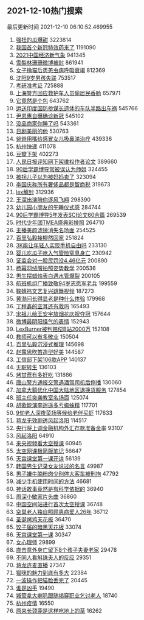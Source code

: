 ## 2021-12-10热门搜索 
最后更新时间 2021-12-10 06:10:52.469955 
1. [强扭的瓜爆甜](https://s.weibo.com/weibo?q=%23%E5%BC%BA%E6%89%AD%E7%9A%84%E7%93%9C%E7%88%86%E7%94%9C%23&Refer=top) 3223814
1. [我国首个新冠特效药来了](https://s.weibo.com/weibo?q=%23%E6%88%91%E5%9B%BD%E9%A6%96%E4%B8%AA%E6%96%B0%E5%86%A0%E7%89%B9%E6%95%88%E8%8D%AF%E6%9D%A5%E4%BA%86%23&Refer=top) 1191090
1. [2021中国经济新气象](https://s.weibo.com/weibo?q=%232021%E4%B8%AD%E5%9B%BD%E7%BB%8F%E6%B5%8E%E6%96%B0%E6%B0%94%E8%B1%A1%23&Refer=top) 941345
1. [雪梨林珊珊微博被封](https://s.weibo.com/weibo?q=%23%E9%9B%AA%E6%A2%A8%E6%9E%97%E7%8F%8A%E7%8F%8A%E5%BE%AE%E5%8D%9A%E8%A2%AB%E5%B0%81%23&Refer=top) 861941
1. [女子撸猫后患恙虫病呼吸衰竭](https://s.weibo.com/weibo?q=%23%E5%A5%B3%E5%AD%90%E6%92%B8%E7%8C%AB%E5%90%8E%E6%82%A3%E6%81%99%E8%99%AB%E7%97%85%E5%91%BC%E5%90%B8%E8%A1%B0%E7%AB%AD%23&Refer=top) 812369
1. [沈阳9岁男孩失联](https://s.weibo.com/weibo?q=%23%E6%B2%88%E9%98%B39%E5%B2%81%E7%94%B7%E5%AD%A9%E5%A4%B1%E8%81%94%23&Refer=top) 753517
1. [考研准考证](https://s.weibo.com/weibo?q=%E8%80%83%E7%A0%94%E5%87%86%E8%80%83%E8%AF%81&Refer=top) 725888
1. [上海警方回应救护车人员偷居民香肠](https://s.weibo.com/weibo?q=%23%E4%B8%8A%E6%B5%B7%E8%AD%A6%E6%96%B9%E5%9B%9E%E5%BA%94%E6%95%91%E6%8A%A4%E8%BD%A6%E4%BA%BA%E5%91%98%E5%81%B7%E5%B1%85%E6%B0%91%E9%A6%99%E8%82%A0%23&Refer=top) 657971
1. [它竟然是个包](https://s.weibo.com/weibo?q=%23%E5%AE%83%E7%AB%9F%E7%84%B6%E6%98%AF%E4%B8%AA%E5%8C%85%23&Refer=top) 643762
1. [运送印度国防参谋长遗体的车队半路出车祸](https://s.weibo.com/weibo?q=%23%E8%BF%90%E9%80%81%E5%8D%B0%E5%BA%A6%E5%9B%BD%E9%98%B2%E5%8F%82%E8%B0%8B%E9%95%BF%E9%81%97%E4%BD%93%E7%9A%84%E8%BD%A6%E9%98%9F%E5%8D%8A%E8%B7%AF%E5%87%BA%E8%BD%A6%E7%A5%B8%23&Refer=top) 545766
1. [尹恩惠自曝确诊新冠](https://s.weibo.com/weibo?q=%23%E5%B0%B9%E6%81%A9%E6%83%A0%E8%87%AA%E6%9B%9D%E7%A1%AE%E8%AF%8A%E6%96%B0%E5%86%A0%23&Refer=top) 545102
1. [没品商家你睡了吗](https://s.weibo.com/weibo?q=%23%E6%B2%A1%E5%93%81%E5%95%86%E5%AE%B6%E4%BD%A0%E7%9D%A1%E4%BA%86%E5%90%97%23&Refer=top) 543361
1. [日剧美丽的他](https://s.weibo.com/weibo?q=%E6%97%A5%E5%89%A7%E7%BE%8E%E4%B8%BD%E7%9A%84%E4%BB%96&Refer=top) 530763
1. [爸爸用嘴给感冒女儿吸鼻涕治疗](https://s.weibo.com/weibo?q=%23%E7%88%B8%E7%88%B8%E7%94%A8%E5%98%B4%E7%BB%99%E6%84%9F%E5%86%92%E5%A5%B3%E5%84%BF%E5%90%B8%E9%BC%BB%E6%B6%95%E6%B2%BB%E7%96%97%23&Refer=top) 439336
1. [杭州快递](https://s.weibo.com/weibo?q=%23%E6%9D%AD%E5%B7%9E%E5%BF%AB%E9%80%92%23&Refer=top) 411078
1. [豆瓣下架](https://s.weibo.com/weibo?q=%E8%B1%86%E7%93%A3%E4%B8%8B%E6%9E%B6&Refer=top) 402273
1. [人民日报评知网下架维权作者论文](https://s.weibo.com/weibo?q=%23%E4%BA%BA%E6%B0%91%E6%97%A5%E6%8A%A5%E8%AF%84%E7%9F%A5%E7%BD%91%E4%B8%8B%E6%9E%B6%E7%BB%B4%E6%9D%83%E4%BD%9C%E8%80%85%E8%AE%BA%E6%96%87%23&Refer=top) 389660
1. [90后学霸博导常被误认为师姐](https://s.weibo.com/weibo?q=%2390%E5%90%8E%E5%AD%A6%E9%9C%B8%E5%8D%9A%E5%AF%BC%E5%B8%B8%E8%A2%AB%E8%AF%AF%E8%AE%A4%E4%B8%BA%E5%B8%88%E5%A7%90%23&Refer=top) 324455
1. [被拐儿子以为被妈妈卖了](https://s.weibo.com/weibo?q=%23%E8%A2%AB%E6%8B%90%E5%84%BF%E5%AD%90%E4%BB%A5%E4%B8%BA%E8%A2%AB%E5%A6%88%E5%A6%88%E5%8D%96%E4%BA%86%23&Refer=top) 323094
1. [李国庆称所有奢侈品都是智商税](https://s.weibo.com/weibo?q=%23%E6%9D%8E%E5%9B%BD%E5%BA%86%E7%A7%B0%E6%89%80%E6%9C%89%E5%A5%A2%E4%BE%88%E5%93%81%E9%83%BD%E6%98%AF%E6%99%BA%E5%95%86%E7%A8%8E%23&Refer=top) 319673
1. [lex解封](https://s.weibo.com/weibo?q=%23lex%E8%A7%A3%E5%B0%81%23&Refer=top) 312936
1. [王濛出演陪你逐风飞翔](https://s.weibo.com/weibo?q=%23%E7%8E%8B%E6%BF%9B%E5%87%BA%E6%BC%94%E9%99%AA%E4%BD%A0%E9%80%90%E9%A3%8E%E9%A3%9E%E7%BF%94%23&Refer=top) 298390
1. [幼儿园小朋友的午睡仪式感](https://s.weibo.com/weibo?q=%23%E5%B9%BC%E5%84%BF%E5%9B%AD%E5%B0%8F%E6%9C%8B%E5%8F%8B%E7%9A%84%E5%8D%88%E7%9D%A1%E4%BB%AA%E5%BC%8F%E6%84%9F%23&Refer=top) 284744
1. [90后学霸博导5年发表SCI论文60余篇](https://s.weibo.com/weibo?q=%2390%E5%90%8E%E5%AD%A6%E9%9C%B8%E5%8D%9A%E5%AF%BC5%E5%B9%B4%E5%8F%91%E8%A1%A8SCI%E8%AE%BA%E6%96%8760%E4%BD%99%E7%AF%87%23&Refer=top) 269539
1. [时代少年团TMEA盛典彩排照](https://s.weibo.com/weibo?q=%23%E6%97%B6%E4%BB%A3%E5%B0%91%E5%B9%B4%E5%9B%A2TMEA%E7%9B%9B%E5%85%B8%E5%BD%A9%E6%8E%92%E7%85%A7%23&Refer=top) 264710
1. [主播美颜滤镜消失名场面](https://s.weibo.com/weibo?q=%23%E4%B8%BB%E6%92%AD%E7%BE%8E%E9%A2%9C%E6%BB%A4%E9%95%9C%E6%B6%88%E5%A4%B1%E5%90%8D%E5%9C%BA%E9%9D%A2%23&Refer=top) 254525
1. [百里弘毅接柳然回家](https://s.weibo.com/weibo?q=%23%E7%99%BE%E9%87%8C%E5%BC%98%E6%AF%85%E6%8E%A5%E6%9F%B3%E7%84%B6%E5%9B%9E%E5%AE%B6%23&Refer=top) 251824
1. [3K能让年轻人实现手机自由吗](https://s.weibo.com/weibo?q=%233K%E8%83%BD%E8%AE%A9%E5%B9%B4%E8%BD%BB%E4%BA%BA%E5%AE%9E%E7%8E%B0%E6%89%8B%E6%9C%BA%E8%87%AA%E7%94%B1%E5%90%97%23&Refer=top) 233130
1. [婴儿吃瓜子呛入气管险窒息身亡](https://s.weibo.com/weibo?q=%23%E5%A9%B4%E5%84%BF%E5%90%83%E7%93%9C%E5%AD%90%E5%91%9B%E5%85%A5%E6%B0%94%E7%AE%A1%E9%99%A9%E7%AA%92%E6%81%AF%E8%BA%AB%E4%BA%A1%23&Refer=top) 230942
1. [证监会对一股民罚没4.46亿元](https://s.weibo.com/weibo?q=%23%E8%AF%81%E7%9B%91%E4%BC%9A%E5%AF%B9%E4%B8%80%E8%82%A1%E6%B0%91%E7%BD%9A%E6%B2%A14.46%E4%BA%BF%E5%85%83%23&Refer=top) 200890
1. [杨幂羽绒服拍照姿势教学](https://s.weibo.com/weibo?q=%23%E6%9D%A8%E5%B9%82%E7%BE%BD%E7%BB%92%E6%9C%8D%E6%8B%8D%E7%85%A7%E5%A7%BF%E5%8A%BF%E6%95%99%E5%AD%A6%23&Refer=top) 200536
1. [男生摆蜡烛表白遇水管爆裂](https://s.weibo.com/weibo?q=%23%E7%94%B7%E7%94%9F%E6%91%86%E8%9C%A1%E7%83%9B%E8%A1%A8%E7%99%BD%E9%81%87%E6%B0%B4%E7%AE%A1%E7%88%86%E8%A3%82%23&Refer=top) 200105
1. [航班机组广播致敬94岁志愿军老兵](https://s.weibo.com/weibo?q=%23%E8%88%AA%E7%8F%AD%E6%9C%BA%E7%BB%84%E5%B9%BF%E6%92%AD%E8%87%B4%E6%95%AC94%E5%B2%81%E5%BF%97%E6%84%BF%E5%86%9B%E8%80%81%E5%85%B5%23&Refer=top) 199559
1. [鞠婧祎文艺复兴跳舞视频](https://s.weibo.com/weibo?q=%23%E9%9E%A0%E5%A9%A7%E7%A5%8E%E6%96%87%E8%89%BA%E5%A4%8D%E5%85%B4%E8%B7%B3%E8%88%9E%E8%A7%86%E9%A2%91%23&Refer=top) 187273
1. [黄渤问长得显老是种什么体验](https://s.weibo.com/weibo?q=%23%E9%BB%84%E6%B8%A4%E9%97%AE%E9%95%BF%E5%BE%97%E6%98%BE%E8%80%81%E6%98%AF%E7%A7%8D%E4%BB%80%E4%B9%88%E4%BD%93%E9%AA%8C%23&Refer=top) 179968
1. [丁程鑫的空耳还有救吗](https://s.weibo.com/weibo?q=%23%E4%B8%81%E7%A8%8B%E9%91%AB%E7%9A%84%E7%A9%BA%E8%80%B3%E8%BF%98%E6%9C%89%E6%95%91%E5%90%97%23&Refer=top) 165493
1. [宋祖儿给王安宇放烟花庆祝夺冠](https://s.weibo.com/weibo?q=%23%E5%AE%8B%E7%A5%96%E5%84%BF%E7%BB%99%E7%8E%8B%E5%AE%89%E5%AE%87%E6%94%BE%E7%83%9F%E8%8A%B1%E5%BA%86%E7%A5%9D%E5%A4%BA%E5%86%A0%23&Refer=top) 157644
1. [微博最阴阳怪气的表情](https://s.weibo.com/weibo?q=%23%E5%BE%AE%E5%8D%9A%E6%9C%80%E9%98%B4%E9%98%B3%E6%80%AA%E6%B0%94%E7%9A%84%E8%A1%A8%E6%83%85%23&Refer=top) 152943
1. [LexBurner被判赔偿B站2000万](https://s.weibo.com/weibo?q=%23LexBurner%E8%A2%AB%E5%88%A4%E8%B5%94%E5%81%BFB%E7%AB%992000%E4%B8%87%23&Refer=top) 152108
1. [教师可以有多敬业](https://s.weibo.com/weibo?q=%23%E6%95%99%E5%B8%88%E5%8F%AF%E4%BB%A5%E6%9C%89%E5%A4%9A%E6%95%AC%E4%B8%9A%23&Refer=top) 150504
1. [百里弘毅沉浸式推理](https://s.weibo.com/weibo?q=%23%E7%99%BE%E9%87%8C%E5%BC%98%E6%AF%85%E6%B2%89%E6%B5%B8%E5%BC%8F%E6%8E%A8%E7%90%86%23&Refer=top) 145698
1. [赵露思吹笛造型好美](https://s.weibo.com/weibo?q=%23%E8%B5%B5%E9%9C%B2%E6%80%9D%E5%90%B9%E7%AC%9B%E9%80%A0%E5%9E%8B%E5%A5%BD%E7%BE%8E%23&Refer=top) 144587
1. [工信部下架106款APP](https://s.weibo.com/weibo?q=%23%E5%B7%A5%E4%BF%A1%E9%83%A8%E4%B8%8B%E6%9E%B6106%E6%AC%BEAPP%23&Refer=top) 140137
1. [无职转生](https://s.weibo.com/weibo?q=%E6%97%A0%E8%81%8C%E8%BD%AC%E7%94%9F&Refer=top) 136103
1. [烤甘蔗有多好吃](https://s.weibo.com/weibo?q=%23%E7%83%A4%E7%94%98%E8%94%97%E6%9C%89%E5%A4%9A%E5%A5%BD%E5%90%83%23&Refer=top) 131886
1. [唐山警方通报交警遇酒驾司机后停播](https://s.weibo.com/weibo?q=%23%E5%94%90%E5%B1%B1%E8%AD%A6%E6%96%B9%E9%80%9A%E6%8A%A5%E4%BA%A4%E8%AD%A6%E9%81%87%E9%85%92%E9%A9%BE%E5%8F%B8%E6%9C%BA%E5%90%8E%E5%81%9C%E6%92%AD%23&Refer=top) 130060
1. [加拿大鹅优化中国大陆地区退换货服务](https://s.weibo.com/weibo?q=%23%E5%8A%A0%E6%8B%BF%E5%A4%A7%E9%B9%85%E4%BC%98%E5%8C%96%E4%B8%AD%E5%9B%BD%E5%A4%A7%E9%99%86%E5%9C%B0%E5%8C%BA%E9%80%80%E6%8D%A2%E8%B4%A7%E6%9C%8D%E5%8A%A1%23&Refer=top) 127854
1. [班主任突袭教室名场面](https://s.weibo.com/weibo?q=%23%E7%8F%AD%E4%B8%BB%E4%BB%BB%E7%AA%81%E8%A2%AD%E6%95%99%E5%AE%A4%E5%90%8D%E5%9C%BA%E9%9D%A2%23&Refer=top) 125074
1. [胡歌能演李逍遥多亏蜘蛛精](https://s.weibo.com/weibo?q=%23%E8%83%A1%E6%AD%8C%E8%83%BD%E6%BC%94%E6%9D%8E%E9%80%8D%E9%81%A5%E5%A4%9A%E4%BA%8F%E8%9C%98%E8%9B%9B%E7%B2%BE%23&Refer=top) 117701
1. [9旬老人深夜菜场等候给老伴买虾](https://s.weibo.com/weibo?q=%239%E6%97%AC%E8%80%81%E4%BA%BA%E6%B7%B1%E5%A4%9C%E8%8F%9C%E5%9C%BA%E7%AD%89%E5%80%99%E7%BB%99%E8%80%81%E4%BC%B4%E4%B9%B0%E8%99%BE%23&Refer=top) 117633
1. [蒋龙无效剧透风起洛阳](https://s.weibo.com/weibo?q=%23%E8%92%8B%E9%BE%99%E6%97%A0%E6%95%88%E5%89%A7%E9%80%8F%E9%A3%8E%E8%B5%B7%E6%B4%9B%E9%98%B3%23&Refer=top) 114517
1. [央行将上调金融机构外汇存款准备金率](https://s.weibo.com/weibo?q=%23%E5%A4%AE%E8%A1%8C%E5%B0%86%E4%B8%8A%E8%B0%83%E9%87%91%E8%9E%8D%E6%9C%BA%E6%9E%84%E5%A4%96%E6%B1%87%E5%AD%98%E6%AC%BE%E5%87%86%E5%A4%87%E9%87%91%E7%8E%87%23&Refer=top) 93107
1. [风起洛阳](https://s.weibo.com/weibo?q=%E9%A3%8E%E8%B5%B7%E6%B4%9B%E9%98%B3&Refer=top) 64910
1. [来央视频看太空授课](https://s.weibo.com/weibo?q=%23%E6%9D%A5%E5%A4%AE%E8%A7%86%E9%A2%91%E7%9C%8B%E5%A4%AA%E7%A9%BA%E6%8E%88%E8%AF%BE%23&Refer=top) 60945
1. [太空网课极简版笔记](https://s.weibo.com/weibo?q=%23%E5%A4%AA%E7%A9%BA%E7%BD%91%E8%AF%BE%E6%9E%81%E7%AE%80%E7%89%88%E7%AC%94%E8%AE%B0%23&Refer=top) 56647
1. [天宫课堂第一课开讲](https://s.weibo.com/weibo?q=%23%E5%A4%A9%E5%AE%AB%E8%AF%BE%E5%A0%82%E7%AC%AC%E4%B8%80%E8%AF%BE%E5%BC%80%E8%AE%B2%23&Refer=top) 56139
1. [韩国男生记录女友说过的名言](https://s.weibo.com/weibo?q=%23%E9%9F%A9%E5%9B%BD%E7%94%B7%E7%94%9F%E8%AE%B0%E5%BD%95%E5%A5%B3%E5%8F%8B%E8%AF%B4%E8%BF%87%E7%9A%84%E5%90%8D%E8%A8%80%23&Refer=top) 49987
1. [男子嫌牛腩粉肉少别停大客车被刑拘](https://s.weibo.com/weibo?q=%23%E7%94%B7%E5%AD%90%E5%AB%8C%E7%89%9B%E8%85%A9%E7%B2%89%E8%82%89%E5%B0%91%E5%88%AB%E5%81%9C%E5%A4%A7%E5%AE%A2%E8%BD%A6%E8%A2%AB%E5%88%91%E6%8B%98%23&Refer=top) 47792
1. [减少手机使用时间的方法](https://s.weibo.com/weibo?q=%23%E5%87%8F%E5%B0%91%E6%89%8B%E6%9C%BA%E4%BD%BF%E7%94%A8%E6%97%B6%E9%97%B4%E7%9A%84%E6%96%B9%E6%B3%95%23&Refer=top) 46681
1. [神话故事竟然是有科学依据的](https://s.weibo.com/weibo?q=%23%E7%A5%9E%E8%AF%9D%E6%95%85%E4%BA%8B%E7%AB%9F%E7%84%B6%E6%98%AF%E6%9C%89%E7%A7%91%E5%AD%A6%E4%BE%9D%E6%8D%AE%E7%9A%84%23&Refer=top) 36940
1. [周深小敏家片头曲](https://s.weibo.com/weibo?q=%23%E5%91%A8%E6%B7%B1%E5%B0%8F%E6%95%8F%E5%AE%B6%E7%89%87%E5%A4%B4%E6%9B%B2%23&Refer=top) 36860
1. [中国空间站进行首次太空授课](https://s.weibo.com/weibo?q=%23%E4%B8%AD%E5%9B%BD%E7%A9%BA%E9%97%B4%E7%AB%99%E8%BF%9B%E8%A1%8C%E9%A6%96%E6%AC%A1%E5%A4%AA%E7%A9%BA%E6%8E%88%E8%AF%BE%23&Refer=top) 36748
1. [空巢老人独自照顾患病爱人26年](https://s.weibo.com/weibo?q=%23%E7%A9%BA%E5%B7%A2%E8%80%81%E4%BA%BA%E7%8B%AC%E8%87%AA%E7%85%A7%E9%A1%BE%E6%82%A3%E7%97%85%E7%88%B1%E4%BA%BA26%E5%B9%B4%23&Refer=top) 36712
1. [圣诞烤鸡天花板](https://s.weibo.com/weibo?q=%23%E5%9C%A3%E8%AF%9E%E7%83%A4%E9%B8%A1%E5%A4%A9%E8%8A%B1%E6%9D%BF%23&Refer=top) 36470
1. [饺子届的暗黑天花板](https://s.weibo.com/weibo?q=%23%E9%A5%BA%E5%AD%90%E5%B1%8A%E7%9A%84%E6%9A%97%E9%BB%91%E5%A4%A9%E8%8A%B1%E6%9D%BF%23&Refer=top) 33074
1. [天宫课堂第一课](https://s.weibo.com/weibo?q=%23%E5%A4%A9%E5%AE%AB%E8%AF%BE%E5%A0%82%E7%AC%AC%E4%B8%80%E8%AF%BE%23&Refer=top) 30347
1. [女心理师](https://s.weibo.com/weibo?q=%E5%A5%B3%E5%BF%83%E7%90%86%E5%B8%88&Refer=top) 29899
1. [直击意外身亡留下8个孩子夫妻老家](https://s.weibo.com/weibo?q=%23%E7%9B%B4%E5%87%BB%E6%84%8F%E5%A4%96%E8%BA%AB%E4%BA%A1%E7%95%99%E4%B8%8B8%E4%B8%AA%E5%AD%A9%E5%AD%90%E5%A4%AB%E5%A6%BB%E8%80%81%E5%AE%B6%23&Refer=top) 29478
1. [不同人看斛珠夫人的反应](https://s.weibo.com/weibo?q=%23%E4%B8%8D%E5%90%8C%E4%BA%BA%E7%9C%8B%E6%96%9B%E7%8F%A0%E5%A4%AB%E4%BA%BA%E7%9A%84%E5%8F%8D%E5%BA%94%23&Refer=top) 29351
1. [蒋龙连麦直播](https://s.weibo.com/weibo?q=%23%E8%92%8B%E9%BE%99%E8%BF%9E%E9%BA%A6%E7%9B%B4%E6%92%AD%23&Refer=top) 27347
1. [猫咪的魅力到底有多大](https://s.weibo.com/weibo?q=%23%E7%8C%AB%E5%92%AA%E7%9A%84%E9%AD%85%E5%8A%9B%E5%88%B0%E5%BA%95%E6%9C%89%E5%A4%9A%E5%A4%A7%23&Refer=top) 22384
1. [一波操作把猫脸丢完了](https://s.weibo.com/weibo?q=%23%E4%B8%80%E6%B3%A2%E6%93%8D%E4%BD%9C%E6%8A%8A%E7%8C%AB%E8%84%B8%E4%B8%A2%E5%AE%8C%E4%BA%86%23&Refer=top) 20445
1. [谁是凶手](https://s.weibo.com/weibo?q=%E8%B0%81%E6%98%AF%E5%87%B6%E6%89%8B&Refer=top) 19490
1. [城管拿大喇叭跟随揭穿职业乞讨老人](https://s.weibo.com/weibo?q=%23%E5%9F%8E%E7%AE%A1%E6%8B%BF%E5%A4%A7%E5%96%87%E5%8F%AD%E8%B7%9F%E9%9A%8F%E6%8F%AD%E7%A9%BF%E8%81%8C%E4%B8%9A%E4%B9%9E%E8%AE%A8%E8%80%81%E4%BA%BA%23&Refer=top) 18740
1. [杭州疫情](https://s.weibo.com/weibo?q=%E6%9D%AD%E5%B7%9E%E7%96%AB%E6%83%85&Refer=top) 16550
1. [原来长颈鹿是这样吃地上的草](https://s.weibo.com/weibo?q=%23%E5%8E%9F%E6%9D%A5%E9%95%BF%E9%A2%88%E9%B9%BF%E6%98%AF%E8%BF%99%E6%A0%B7%E5%90%83%E5%9C%B0%E4%B8%8A%E7%9A%84%E8%8D%89%23&Refer=top) 16262
